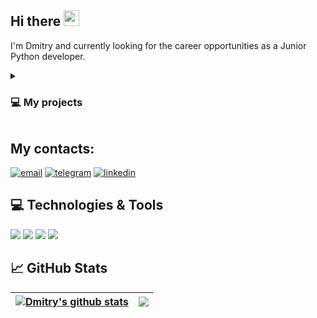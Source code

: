 ## Hi there <img src="https://media.giphy.com/media/hvRJCLFzcasrR4ia7z/giphy.gif" width="25px"></a>

I'm Dmitry and currently looking for the career opportunities as a Junior Python developer.

<details><summary>
  
### 💻 My projects

</summary>
  
----
  
- [Task manager](https://github.com/Dzigr/Task-manager) - web-application based on the Django framework, that allows to set tasks with assign performers, change tasks statuses and labels. 
- [Page analizer](https://github.com/Dzigr/Page-Analyzer) - web-application based on the Flask framework, where you can get simple web-site SEO suitability.
- [Gendiff](https://github.com/Dzigr/Gendiff) - application for comparing two given files to find the difference and display according to the given output format.
- [Brain games](https://github.com/Dzigr/Brain-games) - simple logical games.
- other project are [here](https://github.com/dzigr?tab=repositories)

----
</details>


## My contacts: 
[![email](https://img.shields.io/badge/-Gmail-c14438?style=flat&logo=Gmail&logoColor=white)](mailto:dmbrag@gmail.com)
[![telegram](https://img.shields.io/badge/-telegram-0088cc?style=flat&logo=telegram&logoColor=white)](https://t.me/dmitrybrag)
[![linkedin](https://img.shields.io/badge/-linkedin-0075cc?style=flat&logo=linkedin&logoColor=white)](https://www.linkedin.com/in/dmitry-ibragimov-87b19383/)

## 💻 Technologies & Tools

![](https://img.shields.io/badge/OS-Linux-4682B4?style=flat&logo=linux&logoColor=white&color=4682B4)
![](https://img.shields.io/badge/Editor-PyCharm-4682B4?style=flat&logo=pycharm&logoColor=white)
![](https://img.shields.io/badge/Code-Python-4682B4?style=flat&logo=python&logoColor=white&color=6aa6f8)
![](https://img.shields.io/badge/Shell-Bash-informational?style=flat&logo=gnu-bash&logoColor=white&color=6aa6f8)


## 📈 GitHub Stats

| <a href="https://github.com/dzigr/github-readme-stats"><img align="center" src="https://github-readme-stats-dzigr.vercel.app/api?username=Dzigr&show_icons=true&count_private=true&hide=stars,issues&theme=dark&hide_border=true" alt="Dmitry's github stats" /></a> | <a href="https://github.com/Dzigr/github-readme-stats"><img align="center" src="https://github-readme-stats-dzigr.vercel.app/api/top-langs/?username=dzigr&layout=compact&theme=dark&hide_border=true&hide=HTML,CSS,PHP" /></a> |
| ------------- | ------------- |

<!-- <div align="center">
<img src="https://media.giphy.com/media/toXKzaJP3WIgM/giphy.gif"/>
</div> --> 

